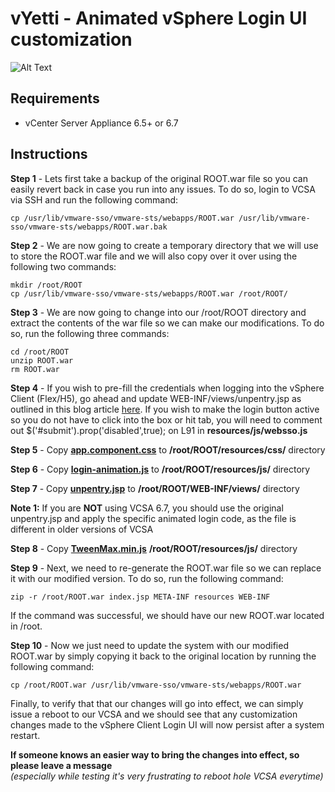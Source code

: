 # vYetti - Animated vSphere Login UI customization

![Alt Text](vYetti-Demo.gif)

## Requirements

* vCenter Server Appliance 6.5+ or 6.7

## Instructions

**Step 1** - Lets first take a backup of the original ROOT.war file so you can easily revert back in case you run into any issues. To do so, login to VCSA via SSH and run the following command:
```
cp /usr/lib/vmware-sso/vmware-sts/webapps/ROOT.war /usr/lib/vmware-sso/vmware-sts/webapps/ROOT.war.bak
```
**Step 2** - We are now going to create a temporary directory that we will use to store the ROOT.war file and we will also copy over it over using the following two commands:
```
mkdir /root/ROOT
cp /usr/lib/vmware-sso/vmware-sts/webapps/ROOT.war /root/ROOT/
```
**Step 3** - We are now going to change into our /root/ROOT directory and extract the contents of the war file so we can make our modifications. To do so, run the following three commands:
```
cd /root/ROOT
unzip ROOT.war
rm ROOT.war
```
**Step 4** - If you wish to pre-fill the credentials when logging into the vSphere Client (Flex/H5), go ahead and update WEB-INF/views/unpentry.jsp as outlined in this blog article [here](https://www.virtuallyghetto.com/2015/08/quick-tip-pre-filled-credentials-in-the-vsphere-6-0-web-client.html). If you wish to make the login button active so you do not have to click into the box or hit tab, you will need to comment out $('#submit').prop('disabled',true); on L91 in **resources/js/websso.js**

**Step 5** - Copy **[app.component.css](app.component.css)** to **/root/ROOT/resources/css/** directory

**Step 6** - Copy **[login-animation.js](login-animation.js)** to **/root/ROOT/resources/js/** directory

**Step 7** - Copy **[unpentry.jsp](unpentry.jsp)** to **/root/ROOT/WEB-INF/views/** directory

**Note 1:**  If you are **NOT** using VCSA 6.7, you should use the original unpentry.jsp and apply the specific animated login code, as the file is different in older versions of VCSA

**Step 8** - Copy **[TweenMax.min.js](https://cdnjs.cloudflare.com/ajax/libs/gsap/1.20.3/TweenMax.min.js)** **/root/ROOT/resources/js/** directory

**Step 9** - Next, we need to re-generate the ROOT.war file so we can replace it with our modified version. To do so, run the following command:
```
zip -r /root/ROOT.war index.jsp META-INF resources WEB-INF
```
If the command was successful, we should have our new ROOT.war located in /root.

**Step 10** - Now we just need to update the system with our modified ROOT.war by simply copying it back to the original location by running the following command:
```
cp /root/ROOT.war /usr/lib/vmware-sso/vmware-sts/webapps/ROOT.war
```
Finally, to verify that that our changes will go into effect, we can simply issue a reboot to our VCSA and we should see that any customization changes made to the vSphere Client Login UI will now persist after a system restart.

**If someone knows an easier way to bring the changes into effect, so please leave a message**\
*(especially while testing it's very frustrating to reboot hole VCSA everytime)*
